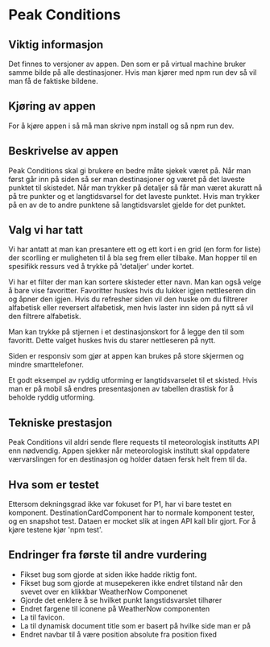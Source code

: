 # Peak Conditions

## Viktig informasjon
Det finnes to versjoner av appen. Den som er på virtual machine bruker samme bilde på alle destinasjoner. Hvis man kjører med npm run dev så vil man få de faktiske bildene.

## Kjøring av appen

For å kjøre appen i så må man skrive npm install og så npm run dev.

## Beskrivelse av appen

Peak Conditions skal gi brukere en bedre måte sjekek været på. Når man først går inn på siden så ser man destinasjoner og været på det laveste punktet til skistedet. Når man trykker på detaljer så får man været akuratt nå på tre punkter og et langtidsvarsel for det laveste punktet. Hvis man trykker på en av de to andre punktene så langtidsvarslet gjelde for det punktet.

## Valg vi har tatt

Vi har antatt at man kan presantere ett og ett kort i en grid (en form for liste) der scorlling er muligheten til å bla seg frem eller tilbake. Man hopper til en spesifikk ressurs ved å trykke på 'detaljer' under kortet.

Vi har et filter der man kan sortere skisteder etter navn. Man kan også velge å bare vise favoritter. Favoritter huskes hvis du lukker igjen nettleseren din og åpner den igjen. Hvis du refresher siden vil den huske om du filtrerer alfabetisk eller reversert alfabetisk, men hvis laster inn siden på nytt så vil den filtrere  alfabetisk.

Man kan trykke på stjernen i et destinasjonskort for å legge den til som favoritt. Dette valget huskes hvis du starer nettleseren på nytt.

Siden er responsiv som gjør at appen kan brukes på store skjermen og mindre smarttelefoner.

Et godt eksempel av ryddig utforming er langtidsvarselet til et skisted. Hvis man er på mobil så endres presentasjonen av tabellen drastisk for å beholde ryddig utforming.

## Tekniske prestasjon

Peak Conditions vil aldri sende flere requests til meteorologisk institutts API enn nødvendig. Appen sjekker når meteorologisk institutt skal oppdatere værvarslingen for en destinasjon og holder dataen fersk helt frem til da.

## Hva som er testet

Ettersom dekningsgrad ikke var fokuset for P1, har vi bare testet en komponent. DestinationCardComponent har to normale komponent tester, og en snapshot test. Dataen er mocket slik at ingen API kall blir gjort. For å kjøre testene kjør 'npm test'.

## Endringer fra første til andre vurdering

- Fikset bug som gjorde at siden ikke hadde riktig font.
- Fikset bug som gjorde at musepekeren ikke endret tilstand når den svevet over en klikkbar WeatherNow Componenet
- Gjorde det enklere å se hvilket punkt langstidsvarslet tilhører
- Endret fargene til iconene på WeatherNow componenten
- La til favicon.
- La til dynamisk document title som er basert på hvilke side man er på
- Endret navbar til å være position absolute fra position fixed

